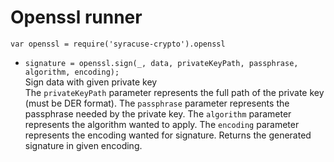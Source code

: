 
# Openssl runner

`var openssl = require('syracuse-crypto').openssl`

* `signature = openssl.sign(_, data, privateKeyPath, passphrase, algorithm, encoding);`  
  Sign data with given private key   
  The `privateKeyPath` parameter represents the full path of the private key (must be DER format).
  The `passphrase` parameter represents the passphrase needed by the private key.
  The `algorithm` parameter represents the algorithm wanted to apply.
  The `encoding` parameter represents the encoding wanted for signature.
  Returns the generated signature in given encoding. 
